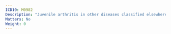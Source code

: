 ```yaml
---
ICD10: M0982
Description: "Juvenile arthritis in other diseases classified elsewhere: Upper arm"
Matters: No
Weight: 0
---
```

